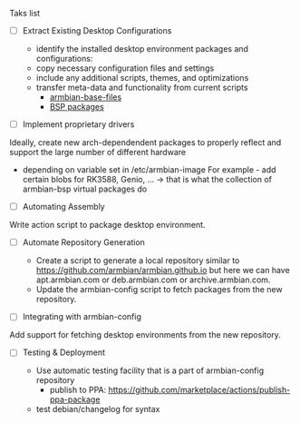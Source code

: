Taks list

- [ ] Extract Existing Desktop Configurations
  - identify the installed desktop environment packages and configurations:
  - copy necessary configuration files and settings
  - include any additional scripts, themes, and optimizations
  - transfer meta-data and functionality from current scripts
    - [armbian-base-files](https://github.com/armbian/build/blob/main/lib/functions/artifacts/artifact-armbian-base-files.sh)
    - [BSP packages](https://github.com/armbian/build/blob/main/lib/functions/artifacts/artifact-armbian-bsp-cli.sh)

- [ ] Implement proprietary drivers

Ideally, create new arch-dependendent packages to properly reflect and support the large number of different hardware
  - depending on variable set in /etc/armbian-image For example - add certain blobs for RK3588, Genio, ...
    -> that is what the collection of armbian-bsp virtual packages do

- [ ] Automating Assembly

Write action script to package desktop environment.

- [ ] Automate Repository Generation

  - Create a script to generate a local repository similar to https://github.com/armbian/armbian.github.io but here we can have apt.armbian.com or deb.armbian.com or archive.armbian.com. 
  - Update the armbian-config script to fetch packages from the new repository.

- [ ] Integrating with armbian-config

Add support for fetching desktop environments from the new repository.

- [ ] Testing & Deployment

  - Use automatic testing facility that is a part of armbian-config repository
    - publish to PPA: https://github.com/marketplace/actions/publish-ppa-package
  - test debian/changelog for syntax
